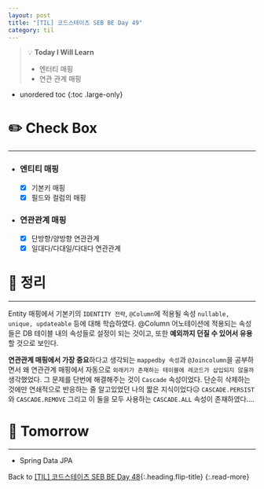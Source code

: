 ```yaml
---
layout: post
title: "[TIL] 코드스테이츠 SEB BE Day 49"
category: til
---
```

> 💡 **Today I Will Learn**
>
> * 엔터티 매핑
> * 연관 관계 매핑

* unordered toc
{:toc .large-only}

# ✏️ Check Box
***

* ### 엔티티 매핑

  * [x] <label>기본키 매핑</label>
  * [x] <label>필드와 컬럼의 매핑</label>

* ### 연관관계 매핑

  * [x] <label>단방향/양방향 연관관계</label>
  * [x] <label>일대다/다대일/다대다 연관관계</label>

# 📌 정리
***

Entity 매핑에서 기본키의 `IDENTITY 전략`, `@Column`에 적용될 속성 `nullable, unique, updateable` 등에 대해 학습하였다. @Column 어노테이션에 적용되는 속성들은 DB 테이블 내의 속성들로 설정이 되는 것이고, 또한 **예외까지 던질 수 있어서 유용**할 것으로 보인다.

**연관관계 매핑에서 가장 중요**하다고 생각되는 `mappedby 속성`과 `@Joincolumn`을 공부하면서 왜 연관관계 매핑에서 자동으로 `외래키가 존재하는 테이블에 레코드가 삽입되지 않을까` 생각했었다. 그 문제를 단번에 해결해주는 것이 `Cascade` 속성이었다. 단순히 삭제하는 것에만 연쇄적으로 반응하는 줄 알고있었던 나의 짧은 지식이었다😥 `CASCADE.PERSIST`와 `CASCADE.REMOVE` 그리고 이 둘을 모두 사용하는 `CASCADE.ALL` 속성이 존재하였다....


# 🎯 Tomorrow
***

* Spring Data JPA

Back to [[TIL] 코드스테이츠 SEB BE Day 48](220705-til){:.heading.flip-title}
{:.read-more}